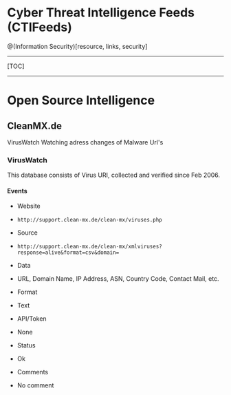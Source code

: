 Cyber Threat Intelligence Feeds (CTIFeeds)
==========================================
@(Information Security)[resource, links, security]

----------

[TOC]

----------

Open Source Intelligence
========================

## CleanMX.de

VirusWatch Watching adress changes of Malware Url's

### VirusWatch

This database consists of Virus URI, collected and verified since Feb 2006.

#### Events
>
* Website
 - `http://support.clean-mx.de/clean-mx/viruses.php`
* Source
 - `http://support.clean-mx.de/clean-mx/xmlviruses?response=alive&format=csv&domain=`
* Data
 - URL, Domain Name, IP Address, ASN, Country Code, Contact Mail, etc.
* Format
 - Text
* API/Token
 - None
* Status
 - Ok
* Comments
 - No comment
